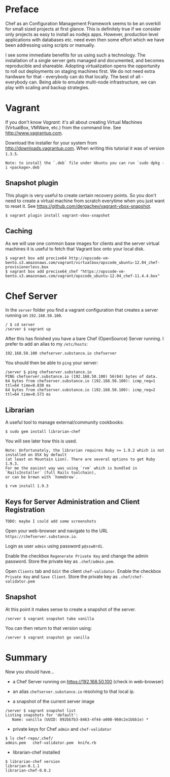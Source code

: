 # Preface

Chef as an Configuration Management Framework seems to be an overkill for small sized projects at first glance.
This is definitely true if we consider only projects as easy to install as nodejs apps.
However, production level applications with databases etc. need even then some effort which we have been addressing
using scripts or manually.

I see some immediate benefits for us using such a technology.
The installation of a single server gets managed and documented, and becomes reproducible and shareable.
Adopting virtualization opens the opportunity to roll out deployments on staging machines first. We do not need extra hardware for that - everybody can do that locally. The best of all - everybody can.
Being able to emulate multi-node infrastructure, we can play with scaling and backup strategies.


# Vagrant

If you don't know *Vagrant*: it's all about creating Virtual Machines (VirtualBox, VMWare, etc.) from the command line.
See http://www.vagrantup.com.


Download the installer for your system from http://downloads.vagrantup.com.
When writing this tutorial it was of version `1.3.5`.

    Note: to install the `.deb` file under Ubuntu you can run `sudo dpkg -i <package>.deb`

## Snapshot plugin

This plugin is very useful to create certain recovery points. So you don't need to create a virtual machine from scratch
everytime when you just want to reset it. See https://github.com/dergachev/vagrant-vbox-snapshot.

```
$ vagrant plugin install vagrant-vbox-snapshot
```

## Caching

As we will use one common base images for clients and the server virtual machines
it is useful to fetch that Vagrant box onto your local disk.

```
$ vagrant box add precise64 http://opscode-vm-bento.s3.amazonaws.com/vagrant/virtualbox/opscode_ubuntu-12.04_chef-provisionerless.box
$ vagrant box add precise64_chef "https://opscode-vm-bento.s3.amazonaws.com/vagrant/opscode_ubuntu-12.04_chef-11.4.4.box"
```

# Chef Server

In the `server` folder you find a vagrant configuration that creates a server running on `192.168.50.100`.

```
/ $ cd server
/server $ vagrant up
```

After this has finished you have a bare Chef (OpenSource) Server running.
I prefer to add an alias to my `/etc/hosts`:

```
192.168.50.100 chefserver.substance.io chefserver
```

You should then be able to `ping` your server:

```
/server $ ping chefserver.substance.io
PING chefserver.substance.io (192.168.50.100) 56(84) bytes of data.
64 bytes from chefserver.substance.io (192.168.50.100): icmp_req=1 ttl=64 time=0.830 ms
64 bytes from chefserver.substance.io (192.168.50.100): icmp_req=2 ttl=64 time=0.573 ms
```

## Librarian

A useful tool to manage external/community cookbooks:

```
$ sudo gem install librarian-chef
```

You will see later how this is used.


    Note: Unfortunately, the librarian requires Ruby >= 1.9.2 which is not installed on OSX by default
    (at least on Mountain Lion). There are several options to get Ruby 1.9.3.
    For me the easiest way was usìng `rvm` which is bundled in `RailsInstaller` (full Rails toolchain),
    or can be brewn with `homebrew`.

```
$ rvm install 1.9.3
```

## Keys for Server Administration and Client Registration

    TODO: maybe I could add some screenshots

Open your web-browser and navigate to the URL `https://chefserver.substance.io`.

Login as user `admin` using password `p@ssw0rd1`.

Enable the checkbox `Regenerate Private Key` and change the admin password.
Store the private key as `.chef/admin.pem`.

Open `Clients` tab and `Edit` the client `chef-validator`.
Enable the checkbox `Private Key` and `Save Client`.
Store the private key as `.chef/chef-validator.pem`

## Snapshot

At this point it makes sense to create a snapshot of the server.

```
/server $ vagrant snapshot take vanilla
```

You can then return to that version using:

```
/server $ vagrant snapshot go vanilla
```

# Summary

Now you should have...

- a Chef Server running on https://192.168.50.100 (check in web-browser)

- an alias `chefserver.substance.io` resolving to that local ip.

- a snapshot of the current server image

```
/server $ vagrant snapshot list
Listing snapshots for 'default':
   Name: vanilla (UUID: 892bb7b3-8463-4f44-a008-960c2e1bbb1e) *
```

- private keys for Chef `admin` and `chef-validator`

```
$ ls chef-repo/.chef/
admin.pem   chef-validator.pem  knife.rb
```

- librarian-chef installed

```
$ librarian-chef version
librarian-0.1.1
librarian-chef-0.0.2
```
